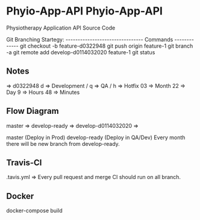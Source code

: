 # Phyio-App-API Phyio-App-API
Physiotherapy Application API Source Code 

Git Branching Startegy: 
-------------------------------- Commands ------------- 
git checkout -b feature-d0322948 
git push origin feature-1 
git branch -a 
git remote add 
develop-d0114032020 feature-1 
git status 

Notes 
------------- 
<feature> => d0322948 
d => Development / q => QA / h => Hotfix 
03 => Month 
22 => Day 
9 => Hours 
48 => Minutes 

Flow Diagram 
---------------- 
master => develop-ready => develop-d0114032020 => <feature> 

master (Deploy in Prod) 
develop-ready (Deploy in QA/Dev) 
Every month there will be new branch from develop-ready. 

Travis-CI 
----------------------------------------- 
.tavis.yml
  => Every pull request and merge CI should run on all branch. 

Docker 
---------------------------------------- 
docker-compose build
